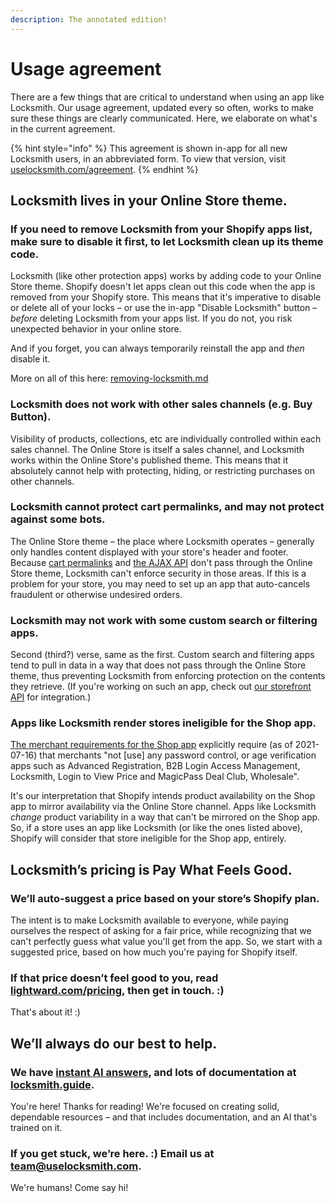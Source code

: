 ```yaml
---
description: The annotated edition!
---
```


# Usage agreement

There are a few things that are critical to understand when using an app like Locksmith. Our usage agreement, updated every so often, works to make sure these things are clearly communicated. Here, we elaborate on what's in the current agreement.

{% hint style="info" %}
This agreement is shown in-app for all new Locksmith users, in an abbreviated form. To view that version, visit [uselocksmith.com/agreement](https://uselocksmith.com/agreement).
{% endhint %}

## Locksmith lives in your Online Store theme.

### If you need to remove Locksmith from your Shopify apps list, make sure to disable it first, to let Locksmith clean up its theme code.

Locksmith (like other protection apps) works by adding code to your Online Store theme. Shopify doesn't let apps clean out this code when the app is removed from your Shopify store. This means that it's imperative to disable or delete all of your locks – or use the in-app "Disable Locksmith" button –  _before_ deleting Locksmith from your apps list. If you do not, you risk unexpected behavior in your online store.

And if you forget, you can always temporarily reinstall the app and _then_ disable it.

More on all of this here: [removing-locksmith.md](../basics/removing-locksmith.md "mention")

### Locksmith does not work with other sales channels (e.g. Buy Button).

Visibility of products, collections, etc are individually controlled within each sales channel. The Online Store is itself a sales channel, and Locksmith works within the Online Store's published theme. This means that it absolutely cannot help with protecting, hiding, or restricting purchases on other channels.

### Locksmith cannot protect cart permalinks, and may not protect against some bots.

The Online Store theme – the place where Locksmith operates – generally only handles content displayed with your store's header and footer. Because [cart permalinks](https://community.shopify.com/c/Shopify-Design/Cart-Use-permalinks-to-pre-load-the-cart/td-p/613702) and [the AJAX API](https://shopify.dev/docs/themes/ajax-api) don't pass through the Online Store theme, Locksmith can't enforce security in those areas. If this is a problem for your store, you may need to set up an app that auto-cancels fraudulent or otherwise undesired orders.

### Locksmith may not work with some custom search or filtering apps.

Second (third?) verse, same as the first. Custom search and filtering apps tend to pull in data in a way that does not pass through the Online Store theme, thus preventing Locksmith from enforcing protection on the contents they retrieve. (If you're working on such an app, check out [our storefront API](https://docs.uselocksmith.com/article/459-the-locksmith-storefront-api) for integration.)

### Apps like Locksmith render stores ineligible for the Shop app.

[The merchant requirements for the Shop app](https://help.shopify.com/en/manual/online-sales-channels/shop/eligibility#merchant-requirements) explicitly require (as of 2021-07-16) that merchants "not \[use] any password control, or age verification apps such as Advanced Registration, B2B Login Access Management, Locksmith, Login to View Price and MagicPass Deal Club, Wholesale".

It's our interpretation that Shopify intends product availability on the Shop app to mirror availability via the Online Store channel. Apps like Locksmith _change_ product variability in a way that can't be mirrored on the Shop app. So, if a store uses an app like Locksmith (or like the ones listed above), Shopify will consider that store ineligible for the Shop app, entirely.

## Locksmith’s pricing is Pay What Feels Good. <a href="#locksmiths-pricing-is-a-conversation" id="locksmiths-pricing-is-a-conversation"></a>

### We’ll auto-suggest a price based on your store’s Shopify plan.

The intent is to make Locksmith available to everyone, while paying ourselves the respect of asking for a fair price, while recognizing that we can't perfectly guess what value you'll get from the app. So, we start with a suggested price, based on how much you're paying for Shopify itself.

### If that price doesn’t feel good to you, read [lightward.com/pricing](https://lightward.com/pricing), then get in touch. :)

That's about it! :)

## We’ll always do our best to help.

### We have [instant AI answers](https://www.locksmith.guide/?q=), and lots of documentation at [locksmith.guide](https://www.locksmith.guide/).

You're here! Thanks for reading! We're focused on creating solid, dependable resources – and that includes documentation, and an AI that's trained on it.

### If you get stuck, we’re here. :) Email us at [team@uselocksmith.com](mailto:team@uselocksmith.com).

We're humans! Come say hi!

